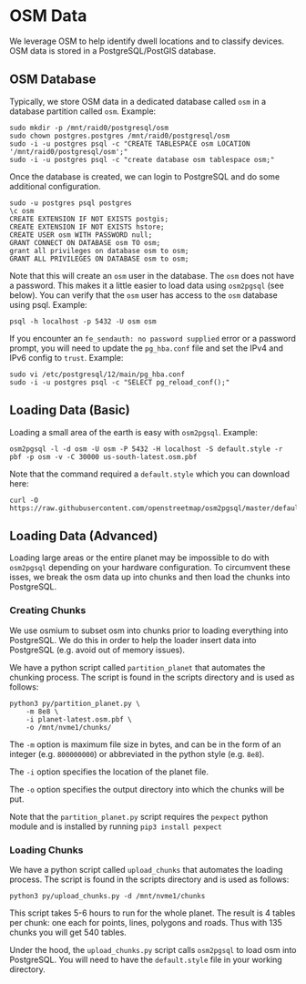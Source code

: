 # OSM Data

We leverage OSM to help identify dwell locations and to classify devices. OSM data is stored in a PostgreSQL/PostGIS database. 

## OSM Database
Typically, we store OSM data in a dedicated database called `osm` in a database partition called `osm`. Example:
```
sudo mkdir -p /mnt/raid0/postgresql/osm
sudo chown postgres.postgres /mnt/raid0/postgresql/osm
sudo -i -u postgres psql -c "CREATE TABLESPACE osm LOCATION '/mnt/raid0/postgresql/osm';"
sudo -i -u postgres psql -c "create database osm tablespace osm;"
```

Once the database is created, we can login to PostgreSQL and do some additional configuration. 
```
sudo -u postgres psql postgres
\c osm
CREATE EXTENSION IF NOT EXISTS postgis;
CREATE EXTENSION IF NOT EXISTS hstore;
CREATE USER osm WITH PASSWORD null;
GRANT CONNECT ON DATABASE osm TO osm;
grant all privileges on database osm to osm;
GRANT ALL PRIVILEGES ON DATABASE osm to osm;
```
Note that this will create an `osm` user in the database. The `osm` does not have a password. This makes it a little easier to load data using `osm2pgsql` (see below). You can verify that the `osm` user has access to the `osm` database using psql. Example:
```
psql -h localhost -p 5432 -U osm osm
```
If you encounter an `fe_sendauth: no password supplied` error or a password prompt, you will need to update the `pg_hba.conf` file and set the IPv4 and IPv6 config to `trust`. Example:
```
sudo vi /etc/postgresql/12/main/pg_hba.conf
sudo -i -u postgres psql -c "SELECT pg_reload_conf();"
```


## Loading Data (Basic)
Loading a small area of the earth is easy with `osm2pgsql`. Example:
```
osm2pgsql -l -d osm -U osm -P 5432 -H localhost -S default.style -r pbf -p osm -v -C 30000 us-south-latest.osm.pbf
```
Note that the command required a `default.style` which you can download here:
```
curl -O https://raw.githubusercontent.com/openstreetmap/osm2pgsql/master/default.style
```

## Loading Data (Advanced)
Loading large areas or the entire planet may be impossible to do with `osm2pgsql` depending on your hardware configuration. To circumvent these isses, we break the osm data up into chunks and then load the chunks into PostgreSQL.


### Creating Chunks
We use osmium to subset osm into chunks prior to loading everything into PostgreSQL. We do this in order to help the loader insert data into PostgreSQL (e.g. avoid out of memory issues).

We have a python script called `partition_planet` that automates the chunking process. The script is found in the scripts directory and is used as follows:
```
python3 py/partition_planet.py \
    -m 8e8 \
    -i planet-latest.osm.pbf \
    -o /mnt/nvme1/chunks/
```
The `-m` option is maximum file size in bytes, and can be in the form of an integer (e.g. `800000000`) or abbreviated in the python style (e.g. `8e8`).

The `-i` option specifies the location of the planet file.

The `-o` option specifies the output directory into which the chunks will be put.

Note that the `partition_planet.py` script requires the `pexpect` python module and is installed by running 
```pip3 install pexpect```

### Loading Chunks
We have a python script called `upload_chunks` that automates the loading process. The script is found in the scripts directory and is used as follows:

```
python3 py/upload_chunks.py -d /mnt/nvme1/chunks
```
This script takes 5-6 hours to run for the whole planet. 
The result is 4 tables per chunk: one each for points, lines, polygons and roads. Thus with 135 chunks you will get 540 tables.

Under the hood, the `upload_chunks.py` script calls `osm2pgsql` to load osm into PostgreSQL. You will need to have the `default.style` file in your working directory.
